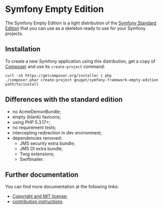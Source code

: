 # Symfony Empty Edition

The Symfony Empty Edition is a light distribution of the
[Symfony Standard Edition](https://github.com/symfony/symfony-standard)
that you can use as a skeleton ready to use for your Symfony projects.

## Installation

To create a new Symfony application using this distribution, get a copy of
[Composer](http://getcomposer.org/) and  use its `create-project` command:

    curl -sS https://getcomposer.org/installer | php
    ./composer.phar create-project gnugat/symfony-framework-empty-edition path/to/install

## Differences with the standard edition

* no AcmeDemonBundle;
* empty (blank) favicons;
* using PHP 5.3.17+;
* no requirement tests;
* intercepting redirection in dev environment;
* dependencies removed:
  * JMS security extra bundle;
  * JMS DI extra bundle;
  * Twig extensions;
  * Swiftmailer.

## Further documentation

You can find more documentation at the following links:

* [Copyright and MIT license](LICENSE.md);
* [contribution instructions](CONTRIBUTING.md).
